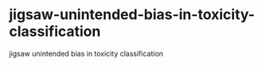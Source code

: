 # jigsaw-unintended-bias-in-toxicity-classification
jigsaw unintended bias in toxicity classification
